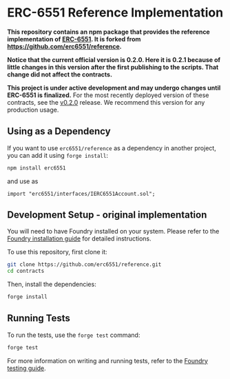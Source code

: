 # ERC-6551 Reference Implementation

**This repository contains an npm package that provides the reference implementation of [ERC-6551](https://eips.ethereum.org/EIPS/eip-6551). It is forked from https://github.com/erc6551/reference.**

**Notice that the current official version is 0.2.0. Here it is 0.2.1 because of little changes in this version after the first publishing to the scripts. That change did not affect the contracts.**

**This project is under active development and may undergo changes until ERC-6551 is finalized.** For the most recently deployed version of these contracts, see the [v0.2.0](https://github.com/erc6551/reference/releases/tag/v0.2.0) release. We recommend this version for any production usage.

## Using as a Dependency

If you want to use `erc6551/reference` as a dependency in another project, you can add it using `forge install`:

```sh
npm install erc6551
```

and use as
```
import "erc6551/interfaces/IERC6551Account.sol";
```

## Development Setup - original implementation

You will need to have Foundry installed on your system. Please refer to the [Foundry installation guide](https://github.com/foundry-rs/book/blob/master/src/getting-started/installation.md) for detailed instructions.

To use this repository, first clone it:

```sh
git clone https://github.com/erc6551/reference.git
cd contracts
```

Then, install the dependencies:

```sh
forge install
```

## Running Tests

To run the tests, use the `forge test` command:

```sh
forge test
```

For more information on writing and running tests, refer to the [Foundry testing guide](https://github.com/foundry-rs/book/blob/master/src/forge/writing-tests.md).
